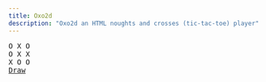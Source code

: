 ```yaml
---
title: Oxo2d 
description: "Oxo2d an HTML noughts and crosses (tic-tac-toe) player"
---
```


<pre class="oxo2d">
O X O
O X X
X O O
<a href="../">Draw</a>
</pre>
